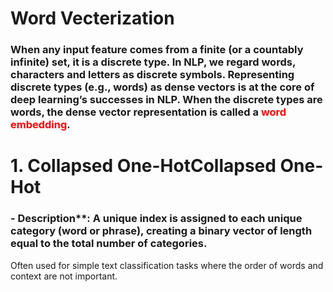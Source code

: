 # Word Vecterization
### When any input feature comes from a finite (or a countably infinite) set, it is a discrete type. In NLP, we regard words, characters and letters as discrete symbols. Representing discrete types (e.g., words) as dense vectors is at the core of deep learning’s successes in NLP. When the discrete types are words, the dense vector representation is called a <font color='red'>word embedding</font>.


# 1. Collapsed One-HotCollapsed One-Hot
### - Description**: A unique index is assigned to each unique category (word or phrase), creating a binary vector of length equal to the total number of categories. 
Often used for simple text classification tasks where the order of words and context are not important.




